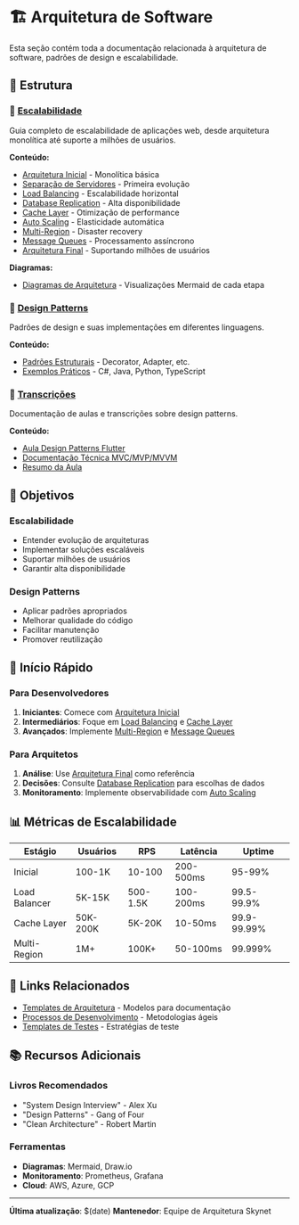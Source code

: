 # 🏗️ Arquitetura de Software

Esta seção contém toda a documentação relacionada à arquitetura de software, padrões de design e escalabilidade.

## 📁 Estrutura

### 🚀 [Escalabilidade](escalabilidade/README.md)
Guia completo de escalabilidade de aplicações web, desde arquitetura monolítica até suporte a milhões de usuários.

**Conteúdo:**
- [Arquitetura Inicial](escalabilidade/01-arquitetura-inicial.md) - Monolítica básica
- [Separação de Servidores](escalabilidade/02-separacao-servidores.md) - Primeira evolução
- [Load Balancing](escalabilidade/03-load-balancing.md) - Escalabilidade horizontal
- [Database Replication](escalabilidade/04-database-replication.md) - Alta disponibilidade
- [Cache Layer](escalabilidade/05-cache-layer.md) - Otimização de performance
- [Auto Scaling](escalabilidade/06-auto-scaling.md) - Elasticidade automática
- [Multi-Region](escalabilidade/07-multi-region.md) - Disaster recovery
- [Message Queues](escalabilidade/08-message-queues.md) - Processamento assíncrono
- [Arquitetura Final](escalabilidade/09-arquitetura-final.md) - Suportando milhões de usuários

**Diagramas:**
- [Diagramas de Arquitetura](./escalabilidade/diagrams/) - Visualizações Mermaid de cada etapa

### 🎨 [Design Patterns](design-patterns/README.md)
Padrões de design e suas implementações em diferentes linguagens.

**Conteúdo:**
- [Padrões Estruturais](./design-patterns/estruturais/) - Decorator, Adapter, etc.
- [Exemplos Práticos](./design-patterns/estruturais/decorator/exemplares/) - C#, Java, Python, TypeScript

### 📝 [Transcrições](transcricao-aula-design-patterns/README.md)
Documentação de aulas e transcrições sobre design patterns.

**Conteúdo:**
- [Aula Design Patterns Flutter](transcricao-aula-design-patterns/aula-design-patterns-flutter.md)
- [Documentação Técnica MVC/MVP/MVVM](transcricao-aula-design-patterns/documentacao-tecnica-mvc-mvp-mvvm.md)
- [Resumo da Aula](transcricao-aula-design-patterns/resumo-aula.md)

## 🎯 Objetivos

### Escalabilidade
- Entender evolução de arquiteturas
- Implementar soluções escaláveis
- Suportar milhões de usuários
- Garantir alta disponibilidade

### Design Patterns
- Aplicar padrões apropriados
- Melhorar qualidade do código
- Facilitar manutenção
- Promover reutilização

## 🚀 Início Rápido

### Para Desenvolvedores
1. **Iniciantes**: Comece com [Arquitetura Inicial](escalabilidade/01-arquitetura-inicial.md)
2. **Intermediários**: Foque em [Load Balancing](escalabilidade/03-load-balancing.md) e [Cache Layer](escalabilidade/05-cache-layer.md)
3. **Avançados**: Implemente [Multi-Region](escalabilidade/07-multi-region.md) e [Message Queues](escalabilidade/08-message-queues.md)

### Para Arquitetos
1. **Análise**: Use [Arquitetura Final](escalabilidade/09-arquitetura-final.md) como referência
2. **Decisões**: Consulte [Database Replication](escalabilidade/04-database-replication.md) para escolhas de dados
3. **Monitoramento**: Implemente observabilidade com [Auto Scaling](escalabilidade/06-auto-scaling.md)

## 📊 Métricas de Escalabilidade

| Estágio | Usuários | RPS | Latência | Uptime |
|---------|----------|-----|----------|--------|
| Inicial | 100-1K | 10-100 | 200-500ms | 95-99% |
| Load Balancer | 5K-15K | 500-1.5K | 100-200ms | 99.5-99.9% |
| Cache Layer | 50K-200K | 5K-20K | 10-50ms | 99.9-99.99% |
| Multi-Region | 1M+ | 100K+ | 50-100ms | 99.999% |

## 🔗 Links Relacionados

- [Templates de Arquitetura](../templates/architecture/) - Modelos para documentação
- [Processos de Desenvolvimento](../processes/README.md) - Metodologias ágeis
- [Templates de Testes](../templates/testing/) - Estratégias de teste

## 📚 Recursos Adicionais

### Livros Recomendados
- "System Design Interview" - Alex Xu
- "Design Patterns" - Gang of Four
- "Clean Architecture" - Robert Martin

### Ferramentas
- **Diagramas**: Mermaid, Draw.io
- **Monitoramento**: Prometheus, Grafana
- **Cloud**: AWS, Azure, GCP

---

**Última atualização**: $(date)
**Mantenedor**: Equipe de Arquitetura Skynet
